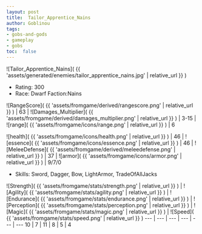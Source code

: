 ```yaml
---
layout: post
title:  Tailor_Apprentice_Nains
author: Goblinou
tags:
- gobs-and-gods
- gameplay
- gobs
toc:  false
---
```


![Tailor_Apprentice_Nains]( {{ 'assets/generated/enemies/tailor_apprentice_nains.jpg' | relative_url }} )
- Rating: 300
- Race: Dwarf  Faction:Nains

![RangeScore]( {{ 'assets/fromgame/derived/rangescore.png' | relative_url }} ) | 63 | ![Damages_Multiplier]( {{ 'assets/fromgame/derived/damages_multiplier.png' | relative_url }} ) | 3-15 | ![range]( {{ 'assets/fromgame/icons/range.png' | relative_url }} ) | 6


![health]( {{ 'assets/fromgame/icons/health.png' | relative_url }} ) | 46 | ![essence]( {{ 'assets/fromgame/icons/essence.png' | relative_url }} ) | 46 | ![MeleeDefense]( {{ 'assets/fromgame/derived/meleedefense.png' | relative_url }} ) | 37 | ![armor]( {{ 'assets/fromgame/icons/armor.png' | relative_url }} ) | 9/7/0

* Skills: Sword, Dagger, Bow, LightArmor, TradeOfAllJacks

![Strength]( {{ 'assets/fromgame/stats/strength.png' | relative_url }} ) | ![Agility]( {{ 'assets/fromgame/stats/agility.png' | relative_url }} ) | ![Endurance]( {{ 'assets/fromgame/stats/endurance.png' | relative_url }} ) | ![Perception]( {{ 'assets/fromgame/stats/perception.png' | relative_url }} ) | ![Magic]( {{ 'assets/fromgame/stats/magic.png' | relative_url }} ) | ![Speed]( {{ 'assets/fromgame/stats/speed.png' | relative_url }} )
--- | --- | --- | --- | --- | ---
10 | 7 | 11 | 8 | 5 | 4
